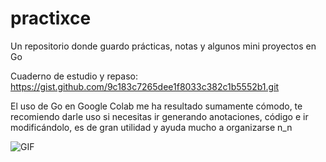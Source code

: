 # practixce
Un repositorio donde guardo prácticas, notas y algunos mini proyectos en Go

Cuaderno de estudio y repaso:
https://gist.github.com/9c183c7265dee1f8033c382c1b5552b1.git

El uso de Go en Google Colab me ha resultado sumamente cómodo, te recomiendo darle 
uso si necesitas ir generando anotaciones, código e ir modificándolo, es de gran utilidad 
y ayuda mucho a organizarse n_n

![GIF](https://media.giphy.com/media/v1.Y2lkPTc5MGI3NjExZmtlYjBiaWVnaXVsaHk3YTR2bWlib2pqd3BrMXNxdG82Y2R6M2JkNiZlcD12MV9naWZzX3NlYXJjaCZjdD1n/IXnnnVD5kyKqXRhaCR/giphy.gif)
